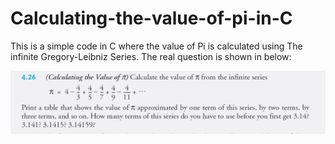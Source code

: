 # Calculating-the-value-of-pi-in-C
This is a simple code in C where the value of Pi is calculated using The infinite Gregory-Leibniz Series.
The real question is shown in below: 

![](71671419_2414848462116931_8907357869452558336_n.jpg)
